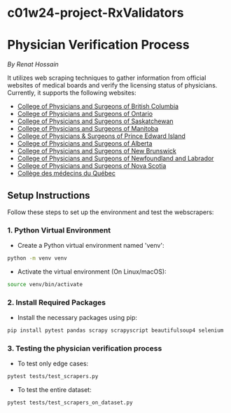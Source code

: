 # c01w24-project-RxValidators

# Physician Verification Process
*By Renat Hossain*

It utilizes web scraping techniques to gather information from official websites of medical boards and verify the licensing status of physicians. Currently, it supports the following websites:

- [College of Physicians and Surgeons of British Columbia](https://www.cpsbc.ca/public/registrant-directory)
- [College of Physicians and Surgeons of Ontario](https://doctors.cpso.on.ca/?search=general)
- [College of Physicians and Surgeons of Saskatchewan](https://www.cps.sk.ca/imis)
- [College of Physicians and Surgeons of Manitoba](https://member.cpsm.mb.ca/member/profilesearch)
- [College of Physicians & Surgeons of Prince Edward Island](https://cpspei.alinityapp.com/client/publicdirectory)
- [College of Physicians and Surgeons of Alberta](https://search.cpsa.ca/)
- [College of Physicians and Surgeons of New Brunswick](https://cpsnb.alinityapp.com/Client/PublicDirectory)
- [College of Physicians and Surgeons of Newfoundland and Labrador](https://cpsnl.ca/physician-search/)
- [College of Physicians and Surgeons of Nova Scotia](https://cpsnsphysiciansearch.azurewebsites.net/)
- [Collège des médecins du Québec](https://www.cmq.org/en/directory)

## Setup Instructions

Follow these steps to set up the environment and test the webscrapers:


### 1. Python Virtual Environment

- Create a Python virtual environment named 'venv':

```bash
python -m venv venv
```

- Activate the virtual environment (On Linux/macOS):

```bash
source venv/bin/activate
```

### 2. Install Required Packages

- Install the necessary packages using pip:

```bash
pip install pytest pandas scrapy scrapyscript beautifulsoup4 selenium
```

### 3. Testing the physician verification process

- To test only edge cases:

```bash
pytest tests/test_scrapers.py
```

- To test the entire dataset:

```bash
pytest tests/test_scrapers_on_dataset.py
```